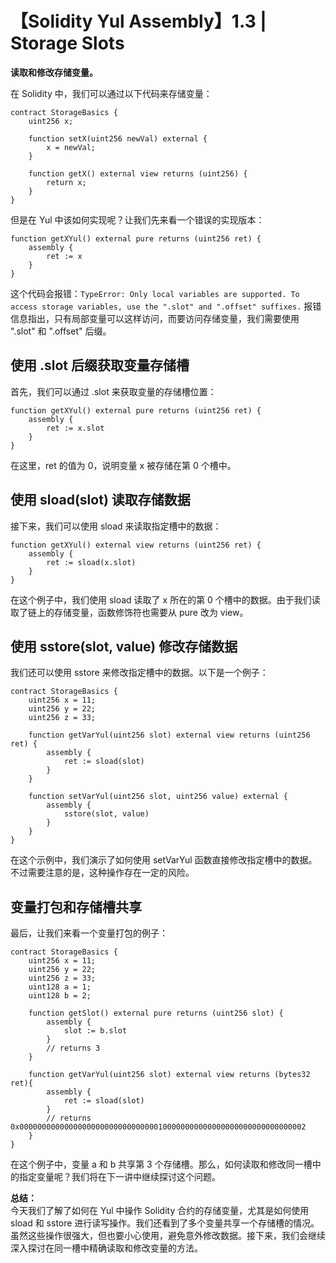 # 【Solidity Yul Assembly】1.3 | Storage Slots

**读取和修改存储变量。**

在 Solidity 中，我们可以通过以下代码来存储变量：  
``` solidity
contract StorageBasics {
    uint256 x;

    function setX(uint256 newVal) external {
        x = newVal;
    }

    function getX() external view returns (uint256) {
        return x;
    }
}
```
但是在 Yul 中该如何实现呢？让我们先来看一个错误的实现版本：  
``` solidity
function getXYul() external pure returns (uint256 ret) {
    assembly {
        ret := x
    }
}
```
这个代码会报错：`TypeError: Only local variables are supported. To access storage variables, use the ".slot" and ".offset" suffixes.`
报错信息指出，只有局部变量可以这样访问，而要访问存储变量，我们需要使用 ".slot" 和 ".offset" 后缀。
## 使用 .slot 后缀获取变量存储槽
首先，我们可以通过 .slot 来获取变量的存储槽位置：
``` solidity
function getXYul() external pure returns (uint256 ret) {
    assembly {
        ret := x.slot
    }
}
```
在这里，ret 的值为 0，说明变量 x 被存储在第 0 个槽中。

## 使用 sload(slot) 读取存储数据
接下来，我们可以使用 sload 来读取指定槽中的数据：  
``` solidity
function getXYul() external view returns (uint256 ret) {
    assembly {
        ret := sload(x.slot)
    }
}
```
在这个例子中，我们使用 sload 读取了 x 所在的第 0 个槽中的数据。由于我们读取了链上的存储变量，函数修饰符也需要从 pure 改为 view。  

## 使用 sstore(slot, value) 修改存储数据
我们还可以使用 sstore 来修改指定槽中的数据。以下是一个例子：  
``` solidity
contract StorageBasics {
    uint256 x = 11;
    uint256 y = 22;
    uint256 z = 33;

    function getVarYul(uint256 slot) external view returns (uint256 ret) {
        assembly {
            ret := sload(slot)
        }
    }

    function setVarYul(uint256 slot, uint256 value) external {
        assembly {
            sstore(slot, value)
        }
    }
}
```
在这个示例中，我们演示了如何使用 setVarYul 函数直接修改指定槽中的数据。不过需要注意的是，这种操作存在一定的风险。  

## 变量打包和存储槽共享
最后，让我们来看一个变量打包的例子：  
``` solidity
contract StorageBasics {
    uint256 x = 11;
    uint256 y = 22;
    uint256 z = 33;
    uint128 a = 1;
    uint128 b = 2;

    function getSlot() external pure returns (uint256 slot) {
        assembly {
            slot := b.slot
        }
        // returns 3
    }

    function getVarYul(uint256 slot) external view returns (bytes32 ret){
        assembly {
            ret := sload(slot)
        }
        // returns 0x0000000000000000000000000000000100000000000000000000000000000002
    }
}
```
在这个例子中，变量 a 和 b 共享第 3 个存储槽。那么，如何读取和修改同一槽中的指定变量呢？我们将在下一讲中继续探讨这个问题。

**总结：**  
今天我们了解了如何在 Yul 中操作 Solidity 合约的存储变量，尤其是如何使用 sload 和 sstore 进行读写操作。我们还看到了多个变量共享一个存储槽的情况。虽然这些操作很强大，但也要小心使用，避免意外修改数据。接下来，我们会继续深入探讨在同一槽中精确读取和修改变量的方法。